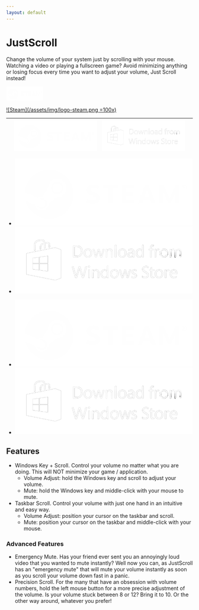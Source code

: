 ```yaml
---
layout: default
---
```


# JustScroll

Change the volume of your system just by scrolling with your mouse. Watching a video or playing a fullscreen game? Avoid minimizing anything or losing focus every time you want to adjust your volume, Just Scroll instead!

<img src="/assets/img/logo-steam.png" width="100">

 [![Steam](/assets/img/logo-steam.png =100x)](https://store.steampowered.com/app/2675800/JustScroll/)
  
| | [![Steam](/assets/img/logo-steam.png)](https://store.steampowered.com/app/2675800/JustScroll/) | [![Microsoft Store](/assets/img/logo-winstore.png)](https://store.steampowered.com/app/2675800/JustScroll/) | |
|:-|:-------------|:------------------|:-|

- [![Steam](/assets/img/logo-steam.png)](https://store.steampowered.com/app/2675800/JustScroll/)
- [![Microsoft Store](/assets/img/logo-winstore.png)](https://store.steampowered.com/app/2675800/JustScroll/)

*   [![Steam](/assets/img/logo-steam.png)](https://store.steampowered.com/app/2675800/JustScroll/)
*   [![Microsoft Store](/assets/img/logo-winstore.png)](https://store.steampowered.com/app/2675800/JustScroll/)

## Features
- Windows Key + Scroll. Control your volume no matter what you are doing. This will NOT minimize your game / application.
	- Volume Adjust: hold the Windows key and scroll to adjust your volume.
	- Mute: hold the Windows key and middle-click with your mouse to mute.
- Taskbar Scroll. Control your volume with just one hand in an intuitive and easy way.
	- Volume Adjust: position your cursor on the taskbar and scroll.
	- Mute: position your cursor on the taskbar and middle-click with your mouse.
	
### Advanced Features
- Emergency Mute. Has your friend ever sent you an annoyingly loud video that you wanted to mute instantly? Well now you can, as JustScroll has an "emergency mute" that will mute your volume instantly as soon as you scroll your volume down fast in a panic.
- Precision Scroll. For the many that have an obsession with volume numbers, hold the left mouse button for a more precise adjustment of the volume. Is your volume stuck between 8 or 12? Bring it to 10. Or the other way around, whatever you prefer!
